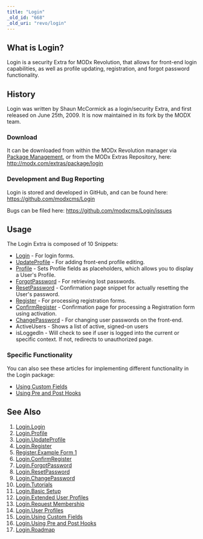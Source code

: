 ```yaml
---
title: "Login"
_old_id: "668"
_old_uri: "revo/login"
---
```


What is Login?
--------------

Login is a security Extra for MODx Revolution, that allows for front-end login capabilities, as well as profile updating, registration, and forgot password functionality.

History
-------

Login was written by Shaun McCormick as a login/security Extra, and first released on June 25th, 2009. It is now maintained in its fork by the MODX team.

### Download

It can be downloaded from within the MODx Revolution manager via [Package Management](/revolution/2.x/developing-in-modx/advanced-development/package-management "Package Management"), or from the MODx Extras Repository, here: <http://modx.com/extras/package/login>

### Development and Bug Reporting

Login is stored and developed in GitHub, and can be found here: <https://github.com/modxcms/Login>

Bugs can be filed here: <https://github.com/modxcms/Login/issues>

Usage
-----

The Login Extra is composed of 10 Snippets:

- [Login](/extras/revo/login/login.login "Login.Login") - For login forms.
- [UpdateProfile](/extras/revo/login/login.updateprofile "Login.UpdateProfile") - For adding front-end profile editing.
- [Profile](/extras/revo/login/login.profile "Login.Profile") - Sets Profile fields as placeholders, which allows you to display a User's Profile.
- [ForgotPassword](/extras/revo/login/login.forgotpassword "Login.ForgotPassword") - For retrieving lost passwords.
- [ResetPassword](/extras/revo/login/login.resetpassword "Login.ResetPassword") - Confirmation page snippet for actually resetting the User's password.
- [Register](/extras/revo/login/login.register "Login.Register") - For processing registration forms.
- [ConfirmRegister](/extras/revo/login/login.confirmregister "Login.ConfirmRegister") - Confirmation page for processing a Registration form using activation.
- [ChangePassword](/extras/revo/login/login.changepassword "Login.ChangePassword") - For changing user passwords on the front-end.
- ActiveUsers - Shows a list of active, signed-on users
- isLoggedIn - Will check to see if user is logged into the current or specific context. If not, redirects to unauthorized page.

### Specific Functionality

You can also see these articles for implementing different functionality in the Login package:

- [Using Custom Fields](/extras/revo/login/login.tutorials/login.using-custom-fields "Login.Using Custom Fields")
- [Using Pre and Post Hooks](/extras/revo/login/login.tutorials/login.using-pre-and-post-hooks "Login.Using Pre and Post Hooks")

See Also
--------

1. [Login.Login](/extras/revo/login/login.login)
2. [Login.Profile](/extras/revo/login/login.profile)
3. [Login.UpdateProfile](/extras/revo/login/login.updateprofile)
4. [Login.Register](/extras/revo/login/login.register)
  1. [Register.Example Form 1](/extras/revo/login/login.register/register.example-form-1)
5. [Login.ConfirmRegister](/extras/revo/login/login.confirmregister)
6. [Login.ForgotPassword](/extras/revo/login/login.forgotpassword)
7. [Login.ResetPassword](/extras/revo/login/login.resetpassword)
8. [Login.ChangePassword](/extras/revo/login/login.changepassword)
9. [Login.Tutorials](/extras/revo/login/login.tutorials)
  1. [Login.Basic Setup](/extras/revo/login/login.tutorials/login.basic-setup)
  2. [Login.Extended User Profiles](/extras/revo/login/login.tutorials/login.extended-user-profiles)
  3. [Login.Request Membership](/extras/revo/login/login.tutorials/login.request-membership)
  4. [Login.User Profiles](/extras/revo/login/login.tutorials/login.user-profiles)
  5. [Login.Using Custom Fields](/extras/revo/login/login.tutorials/login.using-custom-fields)
  6. [Login.Using Pre and Post Hooks](/extras/revo/login/login.tutorials/login.using-pre-and-post-hooks)
10. [Login.Roadmap](/extras/revo/login/login.roadmap)

  